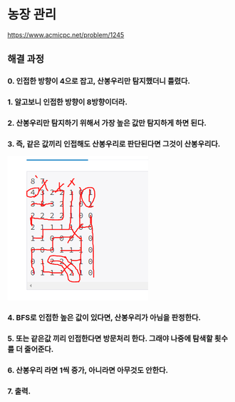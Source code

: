 # 농장 관리
https://www.acmicpc.net/problem/1245
## 해결 과정
### 0. 인접한 방향이 4으로 잡고, 산봉우리만 탐지했더니 틀렸다.
### 1. 알고보니 인접한 방향이 8방향이더라.
### 2. 산봉우리만 탐지하기 위해서 가장 높은 값만 탐지하게 하면 된다.
### 3. 즉, 같은 값끼리 인접해도 산봉우리로 판단된다면 그것이 산봉우리다.
![Image](./1.PNG)
### 4. BFS로 인접한 높은 값이 있다면, 산봉우리가 아님을 판정한다.
### 5. 또는 같은값 끼리 인접한다면 방문처리 한다. 그래야 나중에 탐색할 횟수를 더 줄어준다.
### 6. 산봉우리 라면 1씩 증가, 아니라면 아무것도 안한다.
### 7. 출력.
